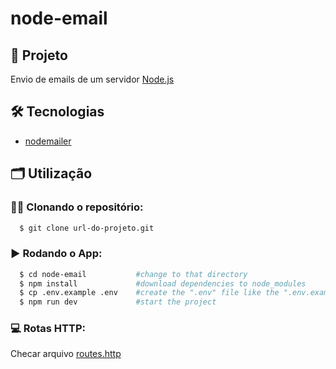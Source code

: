 # node-email

## 🚀 Projeto
Envio de emails de um servidor [Node.js](https://nodejs.org/pt)

## 🛠️ Tecnologias
- [nodemailer](https://www.npmjs.com/package/nodemailer)

## 🗂️ Utilização

### 🐑🐑 Clonando o repositório:

```bash
  $ git clone url-do-projeto.git
```

### ▶️ Rodando o App:
```bash
  $ cd node-email           #change to that directory
  $ npm install             #download dependencies to node_modules
  $ cp .env.example .env    #create the ".env" file like the ".env.example" file
  $ npm run dev             #start the project
```

### 💻 Rotas HTTP:
Checar arquivo [routes.http](https://github.com/Alessandro1918/node-email/blob/main/routes.http)
